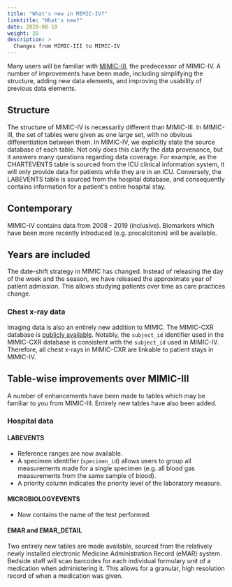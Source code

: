 ```yaml
---
title: "What's new in MIMIC-IV?"
linktitle: "What's new?"
date: 2020-08-10
weight: 20
description: >
  Changes from MIMIC-III to MIMIC-IV
---
```


Many users will be familiar with [MIMIC-III](http://mimic.mit.edu/), the predecessor of MIMIC-IV.
A number of improvements have been made, including simplifying the structure, adding new data elements, and improving the usability of previous data elements.

## Structure

The structure of MIMIC-IV is necessarily different than MIMIC-III.
In MIMIC-III, the set of tables were given as one large set, with no obvious differentiation between them.
In MIMIC-IV, we explicitly state the source database of each table.
Not only does this clarify the data provenance, but it answers many questions regarding data coverage.
For example, as the CHARTEVENTS table is sourced from the ICU clinical information system, it will only provide data for patients while they are in an ICU.
Conversely, the LABEVENTS table is sourced from the hospital database, and consequently contains information for a patient's entire hospital stay.

## Contemporary

MIMIC-IV contains data from 2008 - 2019 (inclusive).
Biomarkers which have been more recently introduced (e.g. procalcitonin) will be available.

## Years are included

The date-shift strategy in MIMIC has changed.
Instead of releasing the day of the week and the season, we have released the approximate year of patient admission.
This allows studying patients over time as care practices change.

<!-- 
### ED data

Completely new to MIMIC is the inclusion of data from the emergency department (MIMIC-ED).
This data covers over 200,000 patients and provides crucial information about the initial period of their hospital stay. The ED section describes the tables in MIMIC-ED. Approximately 65% of patients admitted to an ICU at the BIDMC are first seen in the emergency department.

-->

### Chest x-ray data

Imaging data is also an entirely new addition to MIMIC. The MIMIC-CXR database is [publicly available](https://physionet.org/content/mimic-cxr/). Notably, the `subject_id` identifier used in the MIMIC-CXR database is consistent with the `subject_id` used in MIMIC-IV. Therefore, all chest x-rays in MIMIC-CXR are linkable to patient stays in MIMIC-IV.

## Table-wise improvements over MIMIC-III

A number of enhancements have been made to tables which may be familiar to you from MIMIC-III. 
Entirely new tables have also been added.

### Hospital data

#### LABEVENTS

* Reference ranges are now available.
* A specimen identifier (`specimen_id`) allows users to group all measurements made for a single specimen (e.g. all blood gas measurements from the same sample of blood).
* A priority column indicates the priority level of the laboratory measure.

#### MICROBIOLOGYEVENTS

* Now contains the name of the test performed.

#### EMAR and EMAR_DETAIL

Two entirely new tables are made available, sourced from the relatively newly installed electronic Medicine Administration Record (eMAR) system.
Bedside staff will scan barcodes for each individual formulary unit of a medication when administering it. This allows for a granular, high resolution record of when a medication was given.

<!-- 
### ICU data

#### INPUTEVENTS

* Ingredients are now stored in the data. Importantly, "water" is an ingredient in most inputs, and tabulating the amount of water a patient receives allows accurate estimation of the patient's fluid intake.

-->